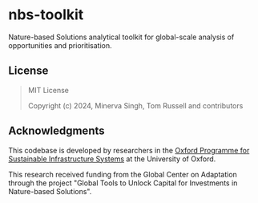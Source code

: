 # nbs-toolkit

Nature-based Solutions analytical toolkit for global-scale analysis of
opportunities and prioritisation.

## License

> MIT License
>
> Copyright (c) 2024, Minerva Singh, Tom Russell and contributors

## Acknowledgments

This codebase is developed by researchers in the [Oxford Programme for
Sustainable Infrastructure Systems](https://opsis.eci.ox.ac.uk/) at the
University of Oxford.

This research received funding from the Global Center on Adaptation through the
project "Global Tools to Unlock Capital for Investments in Nature-based
Solutions".

